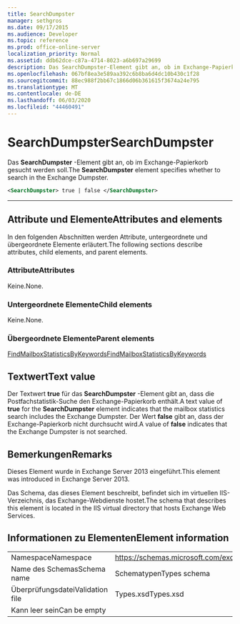 ```yaml
---
title: SearchDumpster
manager: sethgros
ms.date: 09/17/2015
ms.audience: Developer
ms.topic: reference
ms.prod: office-online-server
localization_priority: Normal
ms.assetid: ddb62dce-c87a-4714-8023-a6b697a29699
description: Das SearchDumpster-Element gibt an, ob im Exchange-Papierkorb gesucht werden soll.
ms.openlocfilehash: 067bf8ea3e589aa392c6b8ba6d4dc10b430c1f28
ms.sourcegitcommit: 88ec988f2bb67c1866d06b361615f3674a24e795
ms.translationtype: MT
ms.contentlocale: de-DE
ms.lasthandoff: 06/03/2020
ms.locfileid: "44460491"
---
```

# <a name="searchdumpster"></a><span data-ttu-id="43bad-103">SearchDumpster</span><span class="sxs-lookup"><span data-stu-id="43bad-103">SearchDumpster</span></span>

<span data-ttu-id="43bad-104">Das **SearchDumpster** -Element gibt an, ob im Exchange-Papierkorb gesucht werden soll.</span><span class="sxs-lookup"><span data-stu-id="43bad-104">The **SearchDumpster** element specifies whether to search in the Exchange Dumpster.</span></span> 
  
```XML
<SearchDumpster> true | false </SearchDumpster>
```

 ****
## <a name="attributes-and-elements"></a><span data-ttu-id="43bad-105">Attribute und Elemente</span><span class="sxs-lookup"><span data-stu-id="43bad-105">Attributes and elements</span></span>

<span data-ttu-id="43bad-106">In den folgenden Abschnitten werden Attribute, untergeordnete und übergeordnete Elemente erläutert.</span><span class="sxs-lookup"><span data-stu-id="43bad-106">The following sections describe attributes, child elements, and parent elements.</span></span>
  
### <a name="attributes"></a><span data-ttu-id="43bad-107">Attribute</span><span class="sxs-lookup"><span data-stu-id="43bad-107">Attributes</span></span>

<span data-ttu-id="43bad-108">Keine.</span><span class="sxs-lookup"><span data-stu-id="43bad-108">None.</span></span>
  
### <a name="child-elements"></a><span data-ttu-id="43bad-109">Untergeordnete Elemente</span><span class="sxs-lookup"><span data-stu-id="43bad-109">Child elements</span></span>

<span data-ttu-id="43bad-110">Keine.</span><span class="sxs-lookup"><span data-stu-id="43bad-110">None.</span></span>
  
### <a name="parent-elements"></a><span data-ttu-id="43bad-111">Übergeordnete Elemente</span><span class="sxs-lookup"><span data-stu-id="43bad-111">Parent elements</span></span>

[<span data-ttu-id="43bad-112">FindMailboxStatisticsByKeywords</span><span class="sxs-lookup"><span data-stu-id="43bad-112">FindMailboxStatisticsByKeywords</span></span>](findmailboxstatisticsbykeywords.md)
  
## <a name="text-value"></a><span data-ttu-id="43bad-113">Textwert</span><span class="sxs-lookup"><span data-stu-id="43bad-113">Text value</span></span>

<span data-ttu-id="43bad-114">Der Textwert **true** für das **SearchDumpster** -Element gibt an, dass die Postfachstatistik-Suche den Exchange-Papierkorb enthält.</span><span class="sxs-lookup"><span data-stu-id="43bad-114">A text value of **true** for the **SearchDumpster** element indicates that the mailbox statistics search includes the Exchange Dumpster.</span></span> <span data-ttu-id="43bad-115">Der Wert **false** gibt an, dass der Exchange-Papierkorb nicht durchsucht wird.</span><span class="sxs-lookup"><span data-stu-id="43bad-115">A value of **false** indicates that the Exchange Dumpster is not searched.</span></span> 
  
## <a name="remarks"></a><span data-ttu-id="43bad-116">Bemerkungen</span><span class="sxs-lookup"><span data-stu-id="43bad-116">Remarks</span></span>

<span data-ttu-id="43bad-117">Dieses Element wurde in Exchange Server 2013 eingeführt.</span><span class="sxs-lookup"><span data-stu-id="43bad-117">This element was introduced in Exchange Server 2013.</span></span>
  
<span data-ttu-id="43bad-118">Das Schema, das dieses Element beschreibt, befindet sich im virtuellen IIS-Verzeichnis, das Exchange-Webdienste hostet.</span><span class="sxs-lookup"><span data-stu-id="43bad-118">The schema that describes this element is located in the IIS virtual directory that hosts Exchange Web Services.</span></span>
  
## <a name="element-information"></a><span data-ttu-id="43bad-119">Informationen zu Elementen</span><span class="sxs-lookup"><span data-stu-id="43bad-119">Element information</span></span>

|||
|:-----|:-----|
|<span data-ttu-id="43bad-120">Namespace</span><span class="sxs-lookup"><span data-stu-id="43bad-120">Namespace</span></span>  <br/> |https://schemas.microsoft.com/exchange/services/2006/types  <br/> |
|<span data-ttu-id="43bad-121">Name des Schemas</span><span class="sxs-lookup"><span data-stu-id="43bad-121">Schema name</span></span>  <br/> |<span data-ttu-id="43bad-122">Schematypen</span><span class="sxs-lookup"><span data-stu-id="43bad-122">Types schema</span></span>  <br/> |
|<span data-ttu-id="43bad-123">Überprüfungsdatei</span><span class="sxs-lookup"><span data-stu-id="43bad-123">Validation file</span></span>  <br/> |<span data-ttu-id="43bad-124">Types.xsd</span><span class="sxs-lookup"><span data-stu-id="43bad-124">Types.xsd</span></span>  <br/> |
|<span data-ttu-id="43bad-125">Kann leer sein</span><span class="sxs-lookup"><span data-stu-id="43bad-125">Can be empty</span></span>  <br/> ||
   

